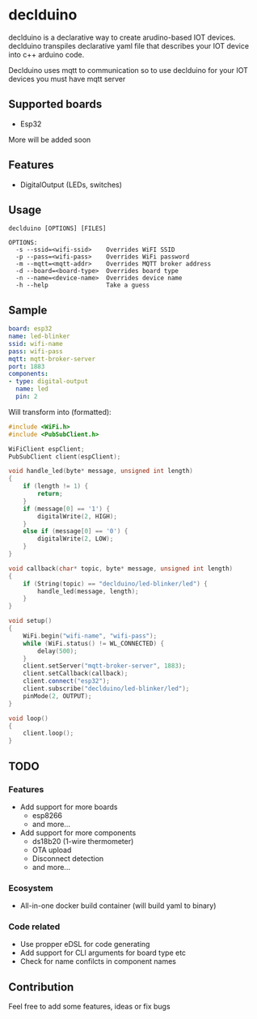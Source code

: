 # declduino
declduino is a declarative way to create arudino-based IOT devices. declduino transpiles declarative yaml file that describes your IOT device into c++ arduino code.

Declduino uses mqtt to communication so to use declduino for your IOT devices you must have mqtt server

## Supported boards
- Esp32  

More will be added soon

## Features

- DigitalOutput (LEDs, switches)

## Usage
```
declduino [OPTIONS] [FILES]

OPTIONS:
  -s --ssid=<wifi-ssid>    Overrides WiFI SSID
  -p --pass=<wifi-pass>    Overrides WiFi password
  -m --mqtt=<mqtt-addr>    Overrides MQTT broker address
  -d --board=<board-type>  Overrides board type
  -n --name=<device-name>  Overrides device name
  -h --help                Take a guess
```

## Sample
```yaml
board: esp32
name: led-blinker
ssid: wifi-name
pass: wifi-pass
mqtt: mqtt-broker-server
port: 1883
components:
- type: digital-output
  name: led
  pin: 2
```
Will transform into (formatted):
```c++
#include <WiFi.h>
#include <PubSubClient.h>

WiFiClient espClient;
PubSubClient client(espClient);

void handle_led(byte* message, unsigned int length)
{
    if (length != 1) {
        return;
    }
    if (message[0] == '1') {
        digitalWrite(2, HIGH);
    }
    else if (message[0] == '0') {
        digitalWrite(2, LOW);
    }
}

void callback(char* topic, byte* message, unsigned int length)
{
    if (String(topic) == "declduino/led-blinker/led") {
        handle_led(message, length);
    }
}

void setup()
{
    WiFi.begin("wifi-name", "wifi-pass");
    while (WiFi.status() != WL_CONNECTED) {
        delay(500);
    }
    client.setServer("mqtt-broker-server", 1883);
    client.setCallback(callback);
    client.connect("esp32");
    client.subscribe("declduino/led-blinker/led");
    pinMode(2, OUTPUT);
}

void loop()
{
    client.loop();
}
```

## TODO
### Features
- Add support for more boards
    - esp8266
    - and more...
- Add support for more components
    - ds18b20 (1-wire thermometer)
    - OTA upload
    - Disconnect detection
    - and more...

### Ecosystem
- All-in-one docker build container (will build yaml to binary)

### Code related
- Use propper eDSL for code generating
- Add support for CLI arguments for board type etc
- Check for name confilcts in component names

## Contribution
Feel free to add some features, ideas or fix bugs
